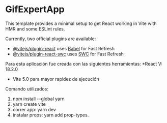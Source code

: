 # GifExpertApp

This template provides a minimal setup to get React working in Vite with HMR and some ESLint rules.

Currently, two official plugins are available:

- [@vitejs/plugin-react](https://github.com/vitejs/vite-plugin-react/blob/main/packages/plugin-react/README.md) uses [Babel](https://babeljs.io/) for Fast Refresh
- [@vitejs/plugin-react-swc](https://github.com/vitejs/vite-plugin-react-swc) uses [SWC](https://swc.rs/) for Fast Refresh

Para esta aplicación fue creada con las siguientes herramientas:
*React V: 18.2.0
* Vite 5.0 para mayor rapidez de ejecución


Comando utilizados:

1. npm install --global yarn
2. yarn create vite
3. correr app: yarn dev
4. instalar props: yarn add prop-types.

